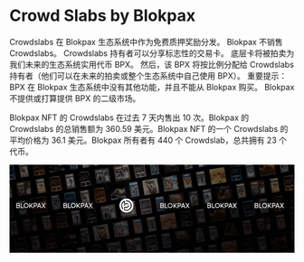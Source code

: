 # Crowd Slabs by Blokpax

Crowdslabs 在 Blokpax 生态系统中作为免费质押奖励分发。 Blokpax 不销售 Crowdslabs。 Crowdslabs 持有者可以分享标志性的交易卡。 底层卡将被拍卖为我们未来的生态系统实用代币 BPX。 然后，该 BPX 将按比例分配给 Crowdslabs 持有者（他们可以在未来的拍卖或整个生态系统中自己使用 BPX）。 重要提示：BPX 在 Blokpax 生态系统中没有其他功能，并且不能从 Blokpax 购买。 Blokpax 不提供或打算提供 BPX 的二级市场。

Blokpax NFT 的 Crowdslabs 在过去 7 天内售出 10 次。Blokpax 的 Crowdslabs 的总销售额为 360.59 美元。Blokpax NFT 的一个 Crowdslabs 的平均价格为 36.1 美元。Blokpax 所有者有 440 个 Crowdslab，总共拥有 23 个代币。

![NFT](微信截图_20220825193246.png)
